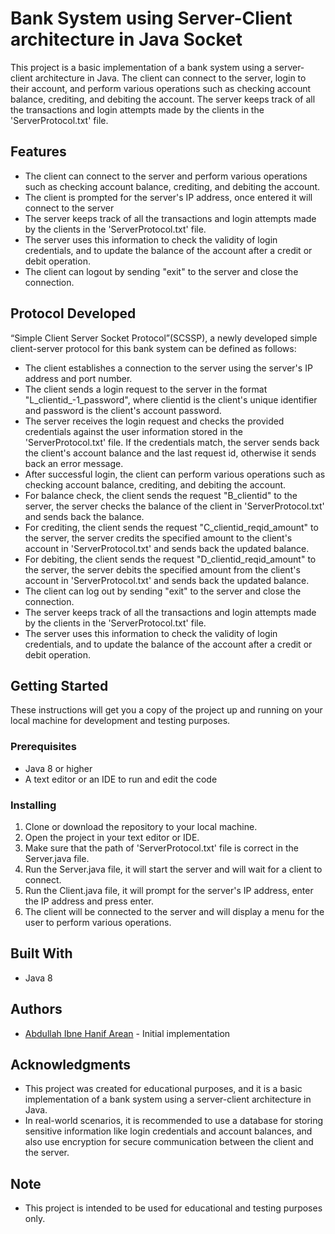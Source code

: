 # Bank System using Server-Client architecture in Java Socket

This project is a basic implementation of a bank system using a server-client architecture in Java. The client can connect to the server, login to their account, and perform various operations such as checking account balance, crediting, and debiting the account. The server keeps track of all the transactions and login attempts made by the clients in the 'ServerProtocol.txt' file.

## Features
- The client can connect to the server and perform various operations such as checking account balance, crediting, and debiting the account.
- The client is prompted for the server's IP address, once entered it will connect to the server
- The server keeps track of all the transactions and login attempts made by the clients in the 'ServerProtocol.txt' file.
- The server uses this information to check the validity of login credentials, and to update the balance of the account after a credit or debit operation.
- The client can logout by sending "exit" to the server and close the connection.

## Protocol Developed
“Simple Client Server Socket Protocol”(SCSSP), a newly developed simple client-server protocol for this bank system can be defined as follows:

- The client establishes a connection to the server using the server's IP address and port number.
- The client sends a login request to the server in the format "L_clientid_-1_password", where clientid is the client's unique identifier and password is the client's account password.
- The server receives the login request and checks the provided credentials against the user information stored in the 'ServerProtocol.txt' file. If the credentials match, the server sends back the client's account balance and the last request id, otherwise it sends back an error message.
- After successful login, the client can perform various operations such as checking account balance, crediting, and debiting the account.
- For balance check, the client sends the request "B_clientid" to the server, the server checks the balance of the client in 'ServerProtocol.txt' and sends back the balance.
- For crediting, the client sends the request "C_clientid_reqid_amount" to the server, the server credits the specified amount to the client's account in 'ServerProtocol.txt' and sends back the updated balance.
- For debiting, the client sends the request "D_clientid_reqid_amount" to the server, the server debits the specified amount from the client's account in 'ServerProtocol.txt' and sends back the updated balance.
- The client can log out by sending "exit" to the server and close the connection.
- The server keeps track of all the transactions and login attempts made by the clients in the 'ServerProtocol.txt' file.
- The server uses this information to check the validity of login credentials, and to update the balance of the account after a credit or debit operation.


## Getting Started

These instructions will get you a copy of the project up and running on your local machine for development and testing purposes.

### Prerequisites

- Java 8 or higher
- A text editor or an IDE to run and edit the code

### Installing

1. Clone or download the repository to your local machine.
2. Open the project in your text editor or IDE.
3. Make sure that the path of 'ServerProtocol.txt' file is correct in the Server.java file.
4. Run the Server.java file, it will start the server and will wait for a client to connect.
5. Run the Client.java file, it will prompt for the server's IP address, enter the IP address and press enter.
6. The client will be connected to the server and will display a menu for the user to perform various operations.

## Built With

- Java 8

## Authors

- [Abdullah Ibne Hanif Arean](https://github.com/abdullaharean) - Initial implementation

## Acknowledgments
- This project was created for educational purposes, and it is a basic implementation of a bank system using a server-client architecture in Java.
- In real-world scenarios, it is recommended to use a database for storing sensitive information like login credentials and account balances, and also use encryption for secure communication between the client and the server.

## Note 
- This project is intended to be used for educational and testing purposes only.

